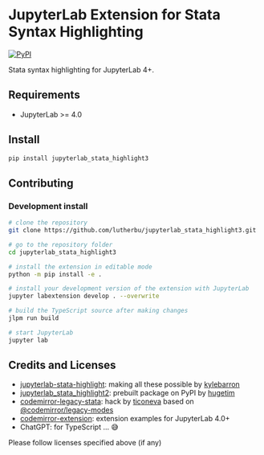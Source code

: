 # JupyterLab Extension for Stata Syntax Highlighting

[![PyPI](https://github.com/lutherbu/jupyterlab_stata_highlight3/actions/workflows/python-publish.yml/badge.svg?event=release)](https://github.com/lutherbu/jupyterlab_stata_highlight3/actions/workflows/python-publish.yml)

Stata syntax highlighting for JupyterLab 4+.

## Requirements

* JupyterLab >= 4.0

## Install

```bash
pip install jupyterlab_stata_highlight3
```

## Contributing

### Development install

```bash
# clone the repository
git clone https://github.com/lutherbu/jupyterlab_stata_highlight3.git

# go to the repository folder
cd jupyterlab_stata_highlight3

# install the extension in editable mode
python -m pip install -e .

# install your development version of the extension with JupyterLab
jupyter labextension develop . --overwrite

# build the TypeScript source after making changes
jlpm run build

# start JupyterLab
jupyter lab
```
## Credits and Licenses

- [jupyterlab-stata-highlight](https://github.com/kylebarron/jupyterlab-stata-highlight/): making all these possible by [kylebarron](https://github.com/kylebarron)
- [jupyterlab_stata_highlight2](https://github.com/hugetim/jupyterlab_stata_highlight2): prebuilt package on PyPI by [hugetim](https://github.com/hugetim)
- [codemirror-legacy-stata](https://github.com/ticoneva/codemirror-legacy-stata): hack by [ticoneva](https://github.com/ticoneva) based on [@codemirror/legacy-modes](https://github.com/codemirror/legacy-modes)
- [codemirror-extension](https://github.com/lutherbu/extension-examples/tree/main/codemirror-extension): extension examples for JupyterLab 4.0+
- ChatGPT: for TypeScript ... :sweat_smile:

Please follow licenses specified above (if any)
